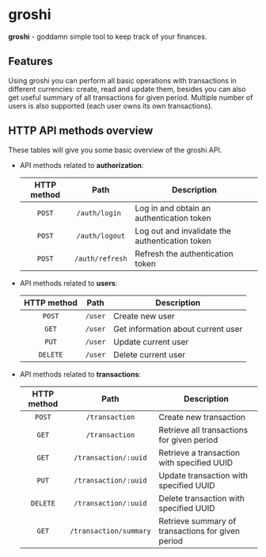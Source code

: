 # groshi
**groshi** - goddamn simple tool to keep track of your finances.

## Features
Using groshi you can perform all basic operations with transactions in different currencies: 
create, read and update them, besides you can also get useful summary of all transactions for given period.
Multiple number of users is also supported (each user owns its own transactions).

## HTTP API methods overview
These tables will give you some basic overview of the groshi API.

- API methods related to **authorization**:

    |        **HTTP method**         |        **Path**        | **Description**                                   |
    |:------------------------------:|:----------------------:|---------------------------------------------------|
    |             `POST`             |     `/auth/login `     | Log in and obtain an authentication token         |
    |             `POST`             |     `/auth/logout`     | Log out and invalidate the authentication token   |
    |             `POST`             |    `/auth/refresh`     | Refresh the authentication token                  |


- API methods related to **users**:
    
    |        **HTTP method**         |      **Path**      | **Description**                                   |
    |:------------------------------:|:------------------:|---------------------------------------------------|
    |             `POST`             |      `/user`       | Create new user                                   |
    |             `GET`              |      `/user`       | Get information about current user                |
    |             `PUT`              |      `/user`       | Update current user                               |
    |            `DELETE`            |      `/user`       | Delete current user                               |

- API methods related to **transactions**:
    
    |        **HTTP method**         |        **Path**        | **Description**                                   |
    |:------------------------------:|:----------------------:|---------------------------------------------------|
    |             `POST`             |     `/transaction`     | Create new transaction                            |
    |             `GET`              |     `/transaction`     | Retrieve all transactions for given period        |
    |             `GET`              |  `/transaction/:uuid`  | Retrieve a transaction with specified UUID        |
    |             `PUT`              |  `/transaction/:uuid`  | Update transaction with specified UUID            |
    |            `DELETE`            |  `/transaction/:uuid`  | Delete transaction with specified UUID            |
    |             `GET`              | `/transaction/summary` | Retrieve summary of transactions for given period |
